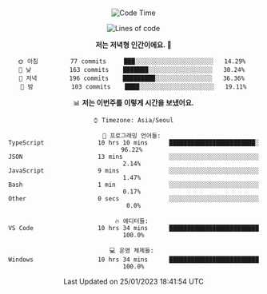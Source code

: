 <div align="center">

<br />

 <!--START_SECTION:waka-->
![Code Time](http://img.shields.io/badge/Code%20Time-268%20hrs%2055%20mins-blue)

![Lines of code](https://img.shields.io/badge/%EC%A0%80%EB%8A%94%20%EC%97%AC%ED%83%9C%EA%B9%8C%EC%A7%80%20-503%20Thousand%20%EC%A4%84%EC%9D%98%20%EC%BD%94%EB%93%9C%EB%A5%BC%20%EC%9E%91%EC%84%B1%ED%96%88%EC%96%B4%EC%9A%94.-blue)

**저는 저녁형 인간이에요. 🦉** 

```text
🌞 아침         77 commits     ███░░░░░░░░░░░░░░░░░░░░░░   14.29% 
🌆 낮　         163 commits    ███████░░░░░░░░░░░░░░░░░░   30.24% 
🌃 저녁         196 commits    █████████░░░░░░░░░░░░░░░░   36.36% 
🌙 밤　         103 commits    ████░░░░░░░░░░░░░░░░░░░░░   19.11%

```


📊 **저는 이번주를 이렇게 시간을 보냈어요.** 

```text
⌚︎ Timezone: Asia/Seoul

💬 프로그래밍 언어들: 
TypeScript               10 hrs 10 mins      ████████████████████████░   96.22% 
JSON                     13 mins             ░░░░░░░░░░░░░░░░░░░░░░░░░   2.14% 
JavaScript               9 mins              ░░░░░░░░░░░░░░░░░░░░░░░░░   1.47% 
Bash                     1 min               ░░░░░░░░░░░░░░░░░░░░░░░░░   0.17% 
Other                    0 secs              ░░░░░░░░░░░░░░░░░░░░░░░░░   0.0%

🔥 에디터들: 
VS Code                  10 hrs 34 mins      █████████████████████████   100.0%

💻 운영 체제들: 
Windows                  10 hrs 34 mins      █████████████████████████   100.0%

```


 Last Updated on 25/01/2023 18:41:54 UTC
<!--END_SECTION:waka-->

</div>
